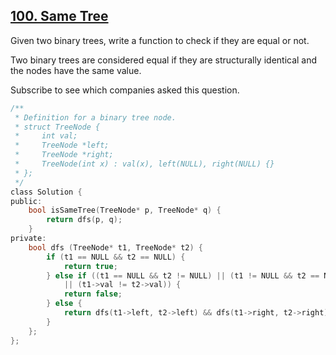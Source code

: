 ## [100. Same Tree](https://leetcode.com/problems/same-tree/#/description)

Given two binary trees, write a function to check if they are equal or not.

Two binary trees are considered equal if they are structurally identical and the nodes have the same value.

Subscribe to see which companies asked this question.

```c
/**
 * Definition for a binary tree node.
 * struct TreeNode {
 *     int val;
 *     TreeNode *left;
 *     TreeNode *right;
 *     TreeNode(int x) : val(x), left(NULL), right(NULL) {}
 * };
 */
class Solution {
public:
    bool isSameTree(TreeNode* p, TreeNode* q) {
        return dfs(p, q);
    }
private:
    bool dfs (TreeNode* t1, TreeNode* t2) {
        if (t1 == NULL && t2 == NULL) {
            return true;
        } else if ((t1 == NULL && t2 != NULL) || (t1 != NULL && t2 == NULL)
            || (t1->val != t2->val)) {
            return false;
        } else {
            return dfs(t1->left, t2->left) && dfs(t1->right, t2->right);
        }
    };
};
```